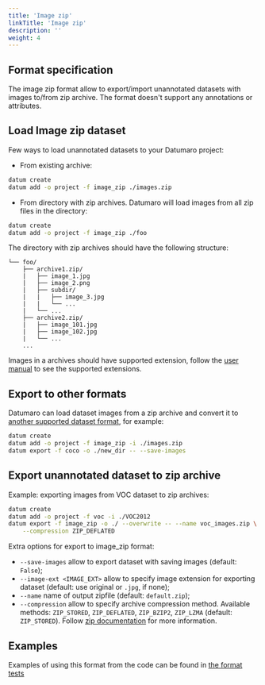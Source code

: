 ```yaml
---
title: 'Image zip'
linkTitle: 'Image zip'
description: ''
weight: 4
---
```


## Format specification

The image zip format allow to export/import unannotated datasets
with images to/from zip archive. The format doesn't support any
annotations or attributes.

## Load Image zip dataset

Few ways to load unannotated datasets to your Datumaro project:

- From existing archive:

```bash
datum create
datum add -o project -f image_zip ./images.zip
```

- From directory with zip archives. Datumaro will load images from
  all zip files in the directory:

```bash
datum create
datum add -o project -f image_zip ./foo
```

The directory with zip archives should have the following structure:

```
└── foo/
    ├── archive1.zip/
    |   ├── image_1.jpg
    |   ├── image_2.png
    |   ├── subdir/
    |   |   ├── image_3.jpg
    |   |   └── ...
    |   └── ...
    ├── archive2.zip/
    |   ├── image_101.jpg
    |   ├── image_102.jpg
    |   └── ...
    ...
```

Images in a archives should have supported extension,
follow the [user manual](/docs/user-manual/data-formats/) to see the supported
extensions.

## Export to other formats

Datumaro can load dataset images from a zip archive and convert it to
[another supported dataset format](/docs/user-manual/supported-formats),
for example:

```bash
datum create
datum add -o project -f image_zip -i ./images.zip
datum export -f coco -o ./new_dir -- --save-images
```

## Export unannotated dataset to zip archive

Example: exporting images from VOC dataset to zip archives:
```bash
datum create
datum add -o project -f voc -i ./VOC2012
datum export -f image_zip -o ./ --overwrite -- --name voc_images.zip \
    --compression ZIP_DEFLATED
```

Extra options for export to image_zip format:

- `--save-images` allow to export dataset with saving images
  (default: `False`);
- `--image-ext <IMAGE_EXT>` allow to specify image extension
  for exporting dataset (default: use original or `.jpg`, if none);
- `--name` name of output zipfile (default: `default.zip`);
- `--compression` allow to specify archive compression method.
  Available methods:
  `ZIP_STORED`, `ZIP_DEFLATED`, `ZIP_BZIP2`, `ZIP_LZMA` (default: `ZIP_STORED`).
  Follow [zip documentation](https://pkware.cachefly.net/webdocs/casestudies/APPNOTE.TXT)
  for more information.


## Examples

Examples of using this format from the code can be found in
[the format tests](https://github.com/openvinotoolkit/datumaro/tree/develop/tests/test_image_zip_format.py)
